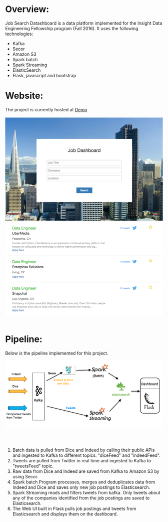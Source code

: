 Overview:
=========

Job Search Datashboard is a data platform implemented for the Insight Data Engineering Fellowship program (Fall 2016). 
It uses the following technologies:

- Kafka
- Secor
- Amazon S3
- Spark batch
- Spark Streaming
- ElasticSearch
- Flask, javascript and bootstrap


Website:
=========

The project is currently hosted at [Demo](http://ec2-50-112-150-148.us-west-2.compute.amazonaws.com/index)
<br/>
<br/>
![ ](https://github.com/giovannamalhotra/job_dashboard/blob/master/images/landing_page.png)
![ ](https://github.com/giovannamalhotra/job_dashboard/blob/master/images/search_results.png)
<br/>
<br/>

Pipeline:
=========

Below is the pipeline implemented for this project. 

![ ](https://github.com/giovannamalhotra/job_dashboard/blob/master/images/pipeline.png)

<br/>
<br/>

1. Batch data is pulled from Dice and Indeed by calling their public APis and ingested to Kafka to different topics: "diceFeed" and "indeedFeed".
2. Tweets are pulled from Twitter in real time and ingested to Kafka to "tweetsFeed" topic.
3. Raw data from Dice and Indeed are saved from Kafka to Amazon S3 by using Secor.
4. Spark batch Program processes, merges and deduplicates data from Indeed and Dice and saves only new job postings to Elasticsearch.
5. Spark Streaming reads and filters tweets from kafka. Only tweets about any of the companies identified from the job postings are saved to Elasticsearch.
6. The Web UI built in Flask pulls job postings and tweets from Elasticsearch and displays them on the dashboard. 

<br/>
<br/>





